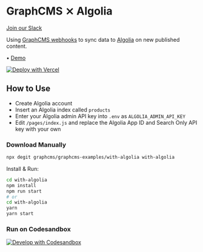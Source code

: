 # GraphCMS ⨯ Algolia

[Join our Slack](https://slack.graphcms.com)

Using [GraphCMS webhooks](https://graphcms.com/webhooks) to sync data to [Algolia](https://algolia.com) on new published content.

• [Demo](https://graphcms-with-algolia.vercel.app)

[![Deploy with Vercel](https://vercel.com/button)](https://vercel.com/import/project?template=https://github.com/GraphCMS/graphcms-examples/tree/master/with-algolia)

## How to Use

- Create Algolia account
- Insert an Algolia index called `products`
- Enter your Algolia admin API key into `.env` as `ALGOLIA_ADMIN_API_KEY`
- Edit `/pages/index.js` and replace the Algolia App ID and Search Only API key with your own

### Download Manually

```bash
npx degit graphcms/graphcms-examples/with-algolia with-algolia
```

Install & Run:

```bash
cd with-algolia
npm install
npm run start
# or
cd with-algolia
yarn
yarn start
```

### Run on Codesandbox

[![Develop with Codesandbox](https://codesandbox.io/static/img/play-codesandbox.svg)](https://codesandbox.io/s/github/GraphCMS/graphcms-examples/tree/master/with-algolia)
